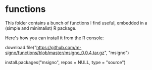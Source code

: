 # functions
This folder contains a bunch of functions I find useful, embedded in a (simple and minimalist) R package.

Here's how you can install it from the R console:

download.file("https://github.com/m-signo/functions/blob/master/msigno_0.0.4.tar.gz", 
    "msigno")
    
install.packages("msigno", repos = NULL, type = "source")
